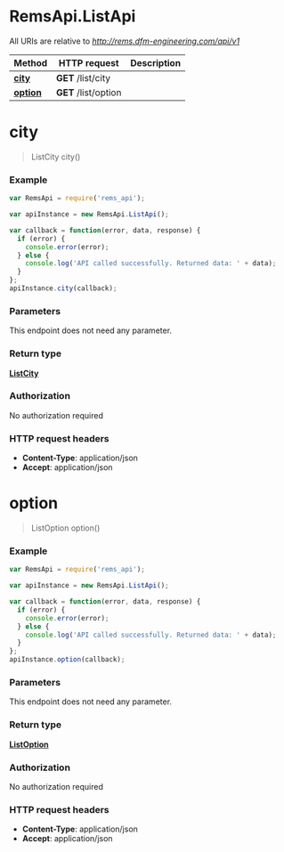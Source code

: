 # RemsApi.ListApi

All URIs are relative to *http://rems.dfm-engineering.com/api/v1*

Method | HTTP request | Description
------------- | ------------- | -------------
[**city**](ListApi.md#city) | **GET** /list/city | 
[**option**](ListApi.md#option) | **GET** /list/option | 


<a name="city"></a>
# **city**
> ListCity city()



### Example
```javascript
var RemsApi = require('rems_api');

var apiInstance = new RemsApi.ListApi();

var callback = function(error, data, response) {
  if (error) {
    console.error(error);
  } else {
    console.log('API called successfully. Returned data: ' + data);
  }
};
apiInstance.city(callback);
```

### Parameters
This endpoint does not need any parameter.

### Return type

[**ListCity**](ListCity.md)

### Authorization

No authorization required

### HTTP request headers

 - **Content-Type**: application/json
 - **Accept**: application/json

<a name="option"></a>
# **option**
> ListOption option()



### Example
```javascript
var RemsApi = require('rems_api');

var apiInstance = new RemsApi.ListApi();

var callback = function(error, data, response) {
  if (error) {
    console.error(error);
  } else {
    console.log('API called successfully. Returned data: ' + data);
  }
};
apiInstance.option(callback);
```

### Parameters
This endpoint does not need any parameter.

### Return type

[**ListOption**](ListOption.md)

### Authorization

No authorization required

### HTTP request headers

 - **Content-Type**: application/json
 - **Accept**: application/json

